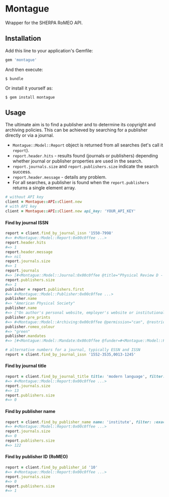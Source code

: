 # Montague

Wrapper for the SHERPA RoMEO API.

## Installation

Add this line to your application's Gemfile:

```ruby
gem 'montague'
```

And then execute:

    $ bundle

Or install it yourself as:

    $ gem install montague

## Usage

The ultimate aim is to find a publisher and to determine its copyright and archiving policies.
This can be achieved by searching for a publisher directly or via a journal.

* ```Montague::Model::Report``` object is returned from all searches (let's call it ```report```).
* ```report.header.hits``` - results found (journals or publishers) depending whether
journal or publisher properties are used in the search.
* ```report.journals.size``` and ```report.publishers.size```  indicate the search success.
* ```report.header.message``` - details any problem.
* For all searches, a publisher is found when the ```report.publishers``` returns
a single element array.

```ruby
# without API key
client = Montague::API::Client.new
# with API key
client = Montague::API::Client.new api_key: 'YOUR_API_KEY'
```

#### Find by journal ISSN
```ruby
report = client.find_by_journal_issn '1550-7998'
#=> #<Montague::Model::Report:0x00c0ffee ...>
report.header.hits
#=> 1
report.header.message
#=> nil
report.journals.size
#=> 1
report.journals
#=> [#<Montague::Model::Journal:0x00c0ffee @title="Physical Review D - Particles, Fields, Gravitation and Cosmology", @issn="1550-7998">]
report.publishers.size
#=> 1
publisher = report.publishers.first
#=> #<Montague::Model::Publisher:0x00c0ffee ...>
publisher.name
#=> "American Physical Society"
publisher.name
#=> ["On author's personal website, employer's website or institutional repository", ...]
publisher.pre_prints
#=> #<Montague::Model::Archiving:0x00c0ffee @permission="can", @restrictions=[]>
publisher.romeo_colour
#=> "green"
publisher.mandates
#=> [#<Montague::Model::Mandate:0x00c0ffee @funder=#<Montague::Model::Funder:0x00c0ffee @name="Australian Research Council", @acronym="ARC">, @publisher_complies="yes", @compliance_type="Compliant", @selected_titles="no">, ...]
```

```ruby
# alternative numbers for a journal, typically ESSN and ISSN
report = client.find_by_journal_issn '1552-3535,0013-1245'
```

#### Find by journal title
```ruby
report = client.find_by_journal_title title: 'modern language', filter: :contains
#=> #<Montague::Model::Report:0x00c0ffee ...>
report.journals.size
#=> 13
report.publishers.size
#=> 0
```

#### Find by publisher name
```ruby
report = client.find_by_publisher_name name: 'institute', filter: :exact
#=> #<Montague::Model::Report:0x00c0ffee ...>
report.journals.size
#=> 0
report.publishers.size
#=> 122
```

#### Find by publisher ID (RoMEO)
```ruby
report = client.find_by_publisher_id '10'
#=> #<Montague::Model::Report:0x00c0ffee ...>
report.journals.size
#=> 0
report.publishers.size
#=> 1
```